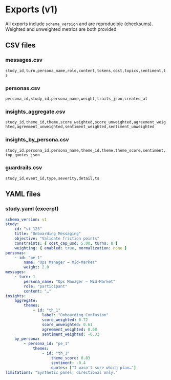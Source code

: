 # Exports (v1)

All exports include `schema_version` and are reproducible (checksums). Weighted and unweighted metrics are both provided.

## CSV files
### messages.csv
`study_id,turn,persona_name,role,content,tokens,cost,topics,sentiment,ts`

### personas.csv
`persona_id,study_id,persona_name,weight,traits_json,created_at`

### insights_aggregate.csv
`study_id,theme_id,theme,score_weighted,score_unweighted,agreement_weighted,agreement_unweighted,sentiment_weighted,sentiment_unweighted`

### insights_by_persona.csv
`study_id,persona_id,persona_name,theme_id,theme,theme_score,sentiment,top_quotes_json`

### guardrails.csv
`study_id,event_id,type,severity,detail,ts`

## YAML files
### study.yaml (excerpt)
```yaml
schema_version: v1
study:
    id: "st_123"
    title: "Onboarding Messaging"
    objective: "Validate friction points"
    constraints: { cost_cap_usd: 5.00, turns: 8 }
    weighting: { enabled: true, normalization: none }
personas:
    - id: "pe_1"
        name: "Ops Manager – Mid-Market"
        weight: 2.0
messages:
    - turn: 1
        persona_name: "Ops Manager – Mid-Market"
        role: "participant"
        content: "…"
insights:
    aggregate:
        themes:
            - id: "th_1"
                label: "Onboarding Confusion"
                score_weighted: 0.72
                score_unweighted: 0.61
                agreement_weighted: 0.68
                sentiment_weighted: -0.33
    by_persona:
        - persona_id: "pe_1"
            themes:
                - id: "th_1"
                    theme_score: 0.83
                    sentiment: -0.4
                    quotes: ["I wasn't sure which plan…"]
limitations: "Synthetic panel; directional only."
```